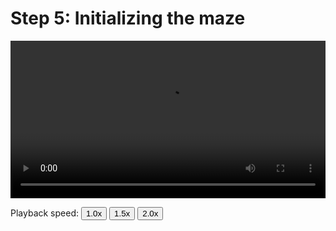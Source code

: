 # Step 5: Initializing the maze

<video width="100%" preload controls>
  <source src="../07_Step_5_Initializing_maze.mp4" type="video/mp4">
</video>
<p>Playback speed:
    <button onclick="OneX()">1.0x</button>
    <button onclick="OnePointFiveX()">1.5x</button>
    <button onclick="TwoX()">2.0x</button>
</p>
